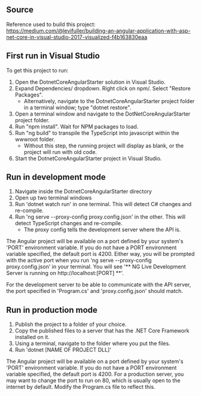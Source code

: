 ## Source

Reference used to build this project: https://medium.com/@levifuller/building-an-angular-application-with-asp-net-core-in-visual-studio-2017-visualized-f4b163830eaa

## First run in Visual Studio

To get this project to run:

1. Open the DotnetCoreAngularStarter solution in Visual Studio.
2. Expand Dependencies/ dropdown. Right click on npm/. Select "Restore Packages".
    * Alternatively, navigate to the DotnetCoreAngularStarter project folder in a terminal window; type "dotnet restore".
3. Open a terminal window and navigate to the DotNetCoreAngularStarter project folder.
3. Run "npm install". Wait for NPM packages to load.
4. Run "ng build" to transpile the TypeScript into javascript within the wwwroot folder.
    * Without this step, the running project will display as blank, or the project will run with old code.
4. Start the DotnetCoreAngularStarter project in Visual Studio.

## Run in development mode

1. Navigate inside the DotnetCoreAngularStarter directory
2. Open up two terminal windows
3. Run 'dotnet watch run' in one terminal. This will detect C# changes and re-compile.
4. Run 'ng serve --proxy-config proxy.config.json' in the other. This will detect TypeScript changes and re-compile.
    * The proxy config tells the development server where the API is.

The Angular project will be available on a port defined by your system's 'PORT' environment variable. If you do not have a PORT environment variable specified, the default port is 4200. Either way, you will be prompted with the active port when you run 'ng serve --proxy-config proxy.config.json' in your terminal. You will see '** NG Live Development Server is running on http://localhost:[PORT] **'.

For the development server to be able to communicate with the API server, the port specified in 'Program.cs' and 'proxy.config.json' should match.

## Run in production mode

1. Publish the project to a folder of your choice.
2. Copy the published files to a server that has the .NET Core Framework installed on it.
3. Using a terminal, navigate to the folder where you put the files.
4. Run 'dotnet [NAME OF PROJECT DLL]'

The Angular project will be available on a port defined by your system's 'PORT' environment variable. If you do not have a PORT environment variable specified, the default port is 4200.
For a production server, you may want to change the port to run on 80, which is usually open to the internet by default. Modify the Program.cs file to reflect this.